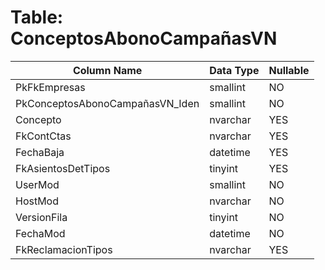 # Table: ConceptosAbonoCampañasVN

| Column Name | Data Type | Nullable |
|-------------|-----------|----------|
| PkFkEmpresas | smallint | NO |
| PkConceptosAbonoCampañasVN_Iden | smallint | NO |
| Concepto | nvarchar | YES |
| FkContCtas | nvarchar | YES |
| FechaBaja | datetime | YES |
| FkAsientosDetTipos | tinyint | YES |
| UserMod | smallint | NO |
| HostMod | nvarchar | NO |
| VersionFila | tinyint | NO |
| FechaMod | datetime | NO |
| FkReclamacionTipos | nvarchar | YES |
